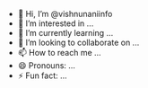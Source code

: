 - 👋 Hi, I’m @vishnunaniinfo
- 👀 I’m interested in ...
- 🌱 I’m currently learning ...
- 💞️ I’m looking to collaborate on ...
- 📫 How to reach me ...
- 😄 Pronouns: ...
- ⚡ Fun fact: ...

<!---
vishnunaniinfo/vishnunaniinfo is a ✨ special ✨ repository because its `README.md` (this file) appears on your GitHub profile.
You can click the Preview link to take a look at your changes.
--->

